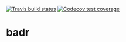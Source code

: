 [![Travis build status](https://travis-ci.com/kkmann/badr.svg?branch=master)](https://travis-ci.com/kkmann/badr)
[![Codecov test coverage](https://codecov.io/gh/kkmann/badr/branch/master/graph/badge.svg)](https://codecov.io/gh/kkmann/badr?branch=master)



# badr

